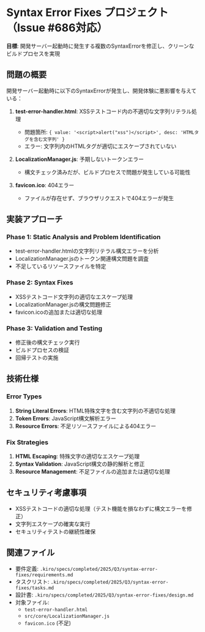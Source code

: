 # Syntax Error Fixes プロジェクト（Issue #686対応）

**目標**: 開発サーバー起動時に発生する複数のSyntaxErrorを修正し、クリーンなビルドプロセスを実現

## 問題の概要

開発サーバー起動時に以下のSyntaxErrorが発生し、開発体験に悪影響を与えている：

1. **test-error-handler.html**: XSSテストコード内の不適切な文字列リテラル処理
   - 問題箇所: `{ value: '<script>alert("xss")</script>', desc: 'HTMLタグを含む文字列' }`
   - エラー: 文字列内のHTMLタグが適切にエスケープされていない

2. **LocalizationManager.js**: 予期しないトークンエラー
   - 構文チェック済みだが、ビルドプロセスで問題が発生している可能性

3. **favicon.ico**: 404エラー
   - ファイルが存在せず、ブラウザリクエストで404エラーが発生

## 実装アプローチ

### Phase 1: Static Analysis and Problem Identification
- test-error-handler.htmlの文字列リテラル構文エラーを分析
- LocalizationManager.jsのトークン関連構文問題を調査
- 不足しているリソースファイルを特定

### Phase 2: Syntax Fixes
- XSSテストコード文字列の適切なエスケープ処理
- LocalizationManager.jsの構文問題修正
- favicon.icoの追加または適切な処理

### Phase 3: Validation and Testing
- 修正後の構文チェック実行
- ビルドプロセスの検証
- 回帰テストの実施

## 技術仕様

### Error Types
1. **String Literal Errors**: HTML特殊文字を含む文字列の不適切な処理
2. **Token Errors**: JavaScript構文解析エラー
3. **Resource Errors**: 不足リソースファイルによる404エラー

### Fix Strategies
1. **HTML Escaping**: 特殊文字の適切なエスケープ処理
2. **Syntax Validation**: JavaScript構文の静的解析と修正
3. **Resource Management**: 不足ファイルの追加または適切な処理

## セキュリティ考慮事項

- XSSテストコードの適切な処理（テスト機能を損なわずに構文エラーを修正）
- 文字列エスケープの確実な実行
- セキュリティテストの継続性確保

## 関連ファイル

- 要件定義: `.kiro/specs/completed/2025/Q3/syntax-error-fixes/requirements.md`
- タスクリスト: `.kiro/specs/completed/2025/Q3/syntax-error-fixes/tasks.md`
- 設計書: `.kiro/specs/completed/2025/Q3/syntax-error-fixes/design.md`
- 対象ファイル: 
  - `test-error-handler.html`
  - `src/core/LocalizationManager.js`
  - `favicon.ico` (不足)